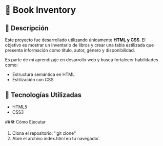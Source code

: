 # 🌟 Book Inventory 

## 📌 Descripción
Este proyecto fue desarrollado utilizando únicamente **HTML y CSS**. El objetivo es mostrar un inventario de libros y crear una tabla estilizada que presenta información como título, autor, género y disponibilidad.

Es parte de mi aprendizaje en desarrollo web y busca fortalecer habilidades como:
- Estructura semántica en HTML
- Estilización con CSS


## 🚀 Tecnologías Utilizadas

- HTML5  
- CSS3  

##🛠️ Cómo Ejecutar
1. Clona el repositorio:
      ''git clone''
2. Abre el archivo index.html en tu navegador.

